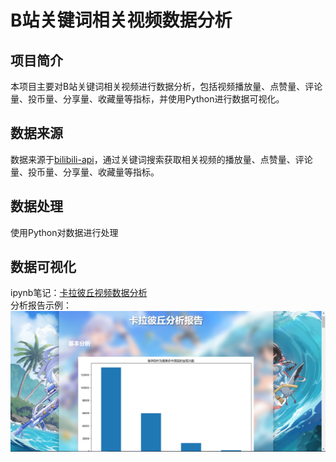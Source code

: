 # B站关键词相关视频数据分析
## 项目简介
本项目主要对B站关键词相关视频进行数据分析，包括视频播放量、点赞量、评论量、投币量、分享量、收藏量等指标，并使用Python进行数据可视化。

## 数据来源
数据来源于<a href='https://github.com/Nemo2011/bilibili-api'>bilibili-api</a>，通过关键词搜索获取相关视频的播放量、点赞量、评论量、投币量、分享量、收藏量等指标。

## 数据处理
使用Python对数据进行处理

## 数据可视化
ipynb笔记：<a href='analysis_dataset.ipynb'>卡拉彼丘视频数据分析</a><br>
分析报告示例：
<img src='others/pics/report.png'></a>

